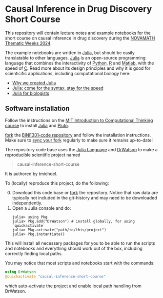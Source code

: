 # Causal Inference in Drug Discovery Short Course

This repository will contain lecture notes and example notebooks for the short course on causal inference in drug discovery during the [NOVAMATH Thematic Weeks 2024](https://eventos.fct.unl.pt/novamath_thematic_weeks/).

The example notebooks are written in [Julia][1], but should be easily translatable to other languages. [Julia][1] is an open-source programming language that combines the interactivity of [Python](https://www.python.org/), [R](https://www.r-project.org/) and [Matlab](https://mathworks.com), with the speed of [C](https://en.wikipedia.org/wiki/C_(programming_language)). Read more about its design principles and why it is good for scienticific applications, including computational biology here:

- [Why we created Julia](https://julialang.org/blog/2012/02/why-we-created-julia/)
- [Julia: come for the syntax, stay for the speed](https://www.nature.com/articles/d41586-019-02310-3)
- [Julia for biologists](https://www.nature.com/articles/s41592-023-01832-z)

## Software installation

Follow the instructions on the [MIT Introduction to Computational Thinking course](https://computationalthinking.mit.edu/Fall23/installation/) to install [Julia][1] and [Pluto][3].

 [fork](https://docs.github.com/en/pull-requests/collaborating-with-pull-requests/working-with-forks/fork-a-repo) the [BINF301-code repository](https://github.com/tmichoel/BINF301-ML-for-sysbio-code) and follow the installation instructions. Make sure to [sync your fork](https://docs.github.com/en/pull-requests/collaborating-with-pull-requests/working-with-forks/syncing-a-fork) regularly to make sure it remains up-to-date!

The repository code base uses the [Julia Language](https://julialang.org/) and [DrWatson](https://juliadynamics.github.io/DrWatson.jl/stable/) to make a reproducible scientific project named

> causal-inference-short-course

It is authored by tmichoel.

To (locally) reproduce this project, do the following:

0. Download this code base or [fork](https://docs.github.com/en/pull-requests/collaborating-with-pull-requests/working-with-forks/fork-a-repo) the repository. Notice that raw data are typically not included in the git-history and may need to be downloaded independently.
1. Open a Julia console and do:
   ```
   julia> using Pkg
   julia> Pkg.add("DrWatson") # install globally, for using `quickactivate`
   julia> Pkg.activate("path/to/this/project")
   julia> Pkg.instantiate()
   ```

This will install all necessary packages for you to be able to run the scripts and notebooks and
everything should work out of the box, including correctly finding local paths.

You may notice that most scripts and notebooks start with the commands:
```julia
using DrWatson
@quickactivate "causal-inference-short-course"
```
which auto-activate the project and enable local path handling from DrWatson.


[1]: https://julialang.org/
[2]: https://plutojl.org/
[3]: https://juliahub.com/
